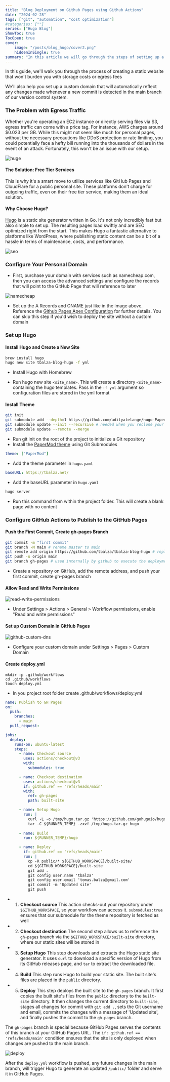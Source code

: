 ```yaml
---
title: "Blog Deployment on Github Pages using Github Actions"
date: "2024-02-28"
tags: ["git", "automation", "cost optimization"]
#categories: [""]
series: ["Hugo Blog"]
ShowToc: true
TocOpen: true
cover:
    image: "/posts/blog_hugo/cover2.png"
    hiddenInSingle: true
summary: "In this article we will go through the steps of setting up a static website, that will not incur in storage costs or egress fees."
---
```


In this guide, we'll walk you through the process of creating a static website that won't burden you with storage costs or egress fees

We'll also help you set up a custom domain that will automatically reflect any changes made whenever a new commit is detected in the main branch of our version control system.

### The Problem with Egress Traffic

Whether you're operating an EC2 instance or directly serving files via S3, egress traffic can come with a price tag. For instance, AWS charges around $0.023 per GB. While this might not seem like much for personal pages, without the necessary precautions like DDoS protection or rate limiting, you could potentially face a hefty bill running into the thousands of dollars in the event of an attack. Fortunately, this won't be an issue with our setup.

![huge](/posts/blog_hugo/huge_bill.png)

#### The Solution: Free Tier Services

This is why it's a smart move to utilize services like GitHub Pages and CloudFlare for a public personal site. These platforms don't charge for outgoing traffic, even on their free tier service, making them an ideal solution.

#### Why Choose Hugo?

[Hugo](https://github.com/gohugoio/hugo) is a static site generator written in Go. It's not only incredibly fast but also simple to set up. The resulting pages load swiftly and are SEO optimized right from the start. This makes Hugo a fantastic alternative to platforms like WordPress, where publishing static content can be a bit of a hassle in terms of maintenance, costs, and performance.

![seo](/posts/blog_hugo/seo.png)

### Configure Your Personal Domain

- First, purchase your domain with services such as namecheap.com, then you can access the advanced settings and configure the records that will point to the GitHub Page that will reference to later

![namecheap](/posts/blog_hugo/namecheap.png)

- Set up the A Records and CNAME just like in the image above. Reference the [Github Pages Apex Configuration](https://docs.github.com/en/pages/configuring-a-custom-domain-for-your-github-pages-site/managing-a-custom-domain-for-your-github-pages-site#configuring-an-apex-domain) for further details. You can skip this step if you'd wish to deploy the site without a custom domain

### Set up Hugo

#### Install Hugo and Create a New Site

```bash
brew install hugo
hugo new site tbalza-blog-hugo -f yml
```

- Install Hugo with Homebrew

- Run hugo new site `<site_name>`. This will create a directory `<site_name>` containing the hugo templates. Pass in the `-f yml` argument so configuration files are stored in the yml format

#### Install Theme

```bash
git init
git submodule add --depth=1 https://github.com/adityatelange/hugo-PaperMod.git themes/PaperMod
git submodule update --init --recursive # needed when you reclone your repo (submodules may not get cloned automatically)
git submodule update --remote --merge
```
- Run git init on the root of the project to initialize a Git repository
- Install the [PaperMod theme](https://github.com/adityatelange/hugo-PaperMod) using Git Submodules

```yaml
theme: ["PaperMod"]
```
- Add the theme parameter in `hugo.yaml`

```yaml
baseURL: https://tbalza.net/
```
- Add the baseURL parameter in `hugo.yaml`

```bash
hugo server
```
- Run this command from within the project folder. This will create a blank page with no content

### Configure GitHub Actions to Publish to the GitHub Pages

#### Push the First Commit, Create gh-pages Branch

```bash
git commit -m "first commit"
git branch -M main # rename master to main
git remote add origin https://github.com/tbalza/tbalza-blog-hugo # replace with your repo
git push -u origin main
git branch gh-pages # used internally by github to execute the deployment action, will throw error if not created
```
- Create a repository on GitHub, add the remote address, and push your first commit, create gh-pages branch

#### Allow Read and Write Permissions

![read-write-permissions](/posts/blog_hugo/read-write-permissions.png)

- Under Settings > Actions > General > Workflow permissions, enable "Read and write permissions"

#### Set up Custom Domain in GitHub Pages

![github-custom-dns](/posts/blog_hugo/github-custom-dns.png)

- Configure your custom domain under Settings > Pages > Custom Domain

#### Create deploy.yml

```shell
mkdir -p .github/workflows
cd .github/workflows
touch deploy.yml
```
- In you project root folder create .github/workflows/deploy.yml

```yaml
name: Publish to GH Pages
on:
  push:
    branches:
      - main
  pull_request:

jobs:
  deploy:
    runs-on: ubuntu-latest
    steps:
      - name: Checkout source
        uses: actions/checkout@v3
        with:
          submodules: true

      - name: Checkout destination
        uses: actions/checkout@v3
        if: github.ref == 'refs/heads/main'
        with:
          ref: gh-pages
          path: built-site

      - name: Setup Hugo
        run: |
          curl -L -o /tmp/hugo.tar.gz 'https://github.com/gohugoio/hugo/releases/download/v0.123.4/hugo_0.123.4_linux-amd64.tar.gz'
          tar -C ${RUNNER_TEMP} -zxvf /tmp/hugo.tar.gz hugo
          
      - name: Build
        run: ${RUNNER_TEMP}/hugo

      - name: Deploy
        if: github.ref == 'refs/heads/main'
        run: |
          cp -R public/* ${GITHUB_WORKSPACE}/built-site/
          cd ${GITHUB_WORKSPACE}/built-site
          git add .
          git config user.name 'tbalza'
          git config user.email 'tomas.balza@gmail.com'
          git commit -m 'Updated site'
          git push
```

- 1. **Checkout source** This action checks-out your repository under `$GITHUB_WORKSPACE`, so your workflow can access it.
`submodules:true` ensures that our submodule for the theme repository is fetched as well

- 2. **Checkout destination** The second step allows us to reference the `gh-pages` branch via the `$GITHUB_WORKSPACE/built-site` directory, where our static sites will be stored in

- 3. **Setup Hugo** This step downloads and extracts the Hugo static site generator. It uses `curl` to download a specific version of Hugo from its GitHub releases page, and `tar` to extract the downloaded file.

- 4. **Build** This step runs Hugo to build your static site. The built site's files are placed in the `public` directory.

- 5. **Deploy** This step deploys the built site to the `gh-pages` branch. It first copies the built site's files from the `public` directory to the `built-site` directory. It then changes the current directory to `built-site`, stages all changes for commit with `git add .`, sets the Git username and email, commits the changes with a message of 'Updated site', and finally pushes the commit to the `gh-pages` branch. 

The `gh-pages` branch is special because GitHub Pages serves the contents of this branch at your GitHub Pages URL. The `if: github.ref == 'refs/heads/main'` condition ensures that the site is only deployed when changes are pushed to the main branch.

![deploy](/posts/blog_hugo/deploy.png)

After the `deploy.yml` workflow is pushed, any future changes in the main branch, will trigger Hugo to generate an updated `/public/` folder and serve it in GitHub Pages.

